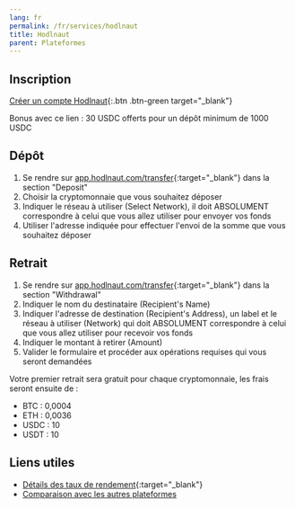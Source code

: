 ```yaml
---
lang: fr
permalink: /fr/services/hodlnaut
title: Hodlnaut
parent: Plateformes
---
```


## Inscription
[Créer un compte Hodlnaut](https://www.hodlnaut.com/join/3R13Fk6HV){:.btn .btn-green target="_blank"}

Bonus avec ce lien : 30 USDC offerts pour un dépôt minimum de 1000 USDC


## Dépôt
1. Se rendre sur [app.hodlnaut.com/transfer](https://app.hodlnaut.com/transfer){:target="_blank"} dans la section "Deposit"
2. Choisir la cryptomonnaie que vous souhaitez déposer
3. Indiquer le réseau à utiliser (Select Network), il doit ABSOLUMENT correspondre à celui que vous allez utiliser pour envoyer vos fonds
4. Utiliser l'adresse indiquée pour effectuer l'envoi de la somme que vous souhaitez déposer


## Retrait
1. Se rendre sur [app.hodlnaut.com/transfer](https://app.hodlnaut.com/transfer){:target="_blank"} dans la section "Withdrawal"
2. Indiquer le nom du destinataire (Recipient's Name)
3. Indiquer l'adresse de destination (Recipient's Address), un label et le réseau à utiliser (Network) qui doit ABSOLUMENT correspondre à celui que vous allez utiliser pour recevoir vos fonds
4. Indiquer le montant à retirer (Amount)
5. Valider le formulaire et procéder aux opérations requises qui vous seront demandées

Votre premier retrait sera gratuit pour chaque cryptomonnaie, les frais seront ensuite de :
- BTC : 0,0004
- ETH : 0,0036
- USDC : 10
- USDT : 10


## Liens utiles
- [Détails des taux de rendement](https://www.hodlnaut.com/rates){:target="_blank"}
- [Comparaison avec les autres plateformes](/fr/services/#pourcentages-annuels-de-rendement)
